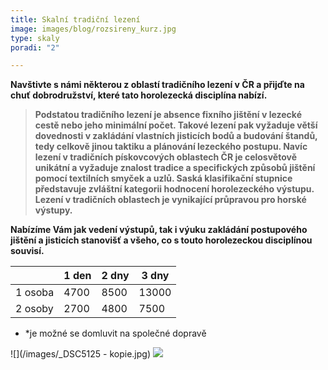 ```yaml
---
title: Skalní tradiční lezení
image: images/blog/rozsireny_kurz.jpg
type: skaly
poradi: "2"

---
```

**Navštivte s námi některou z oblastí tradičního lezení v ČR a přijďte na chuť dobrodružství, které tato horolezecká disciplína nabízí.**

> **Podstatou tradičního lezení je absence fixního jištění v lezecké cestě nebo jeho minimální počet. Takové lezení pak vyžaduje větší dovednosti v zakládání vlastních jisticích bodů a budování štandů, tedy celkově jinou taktiku a plánování lezeckého postupu. Navíc lezení v tradičních pískovcových oblastech ČR je celosvětově unikátní a vyžaduje znalost tradice a specifických způsobů jištění pomocí textilních smyček a uzlů. Saská klasifikační stupnice představuje zvláštní kategorii hodnocení horolezeckého výstupu. Lezení v tradičních oblastech je vynikající průpravou pro horské výstupy.**

**Nabízíme Vám jak vedení výstupů, tak i výuku zakládání postupového jištění a jisticích stanovišť a všeho, co s touto horolezeckou disciplínou souvisí.**

|  | 1 den | 2 dny | 3 dny |
| --- | --- | --- | --- |
| 1 osoba | 4700 | 8500 | 13000 |
| 2 osoby | 2700 | 4800 | 7500 |

* *je možné se domluvit na společné dopravě

![](/images/_DSC5125 - kopie.jpg)
![](/images/DSCN5549.JPG)